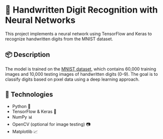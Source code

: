 # 📝 Handwritten Digit Recognition with Neural Networks

This project implements a neural network using TensorFlow and Keras to recognize handwritten digits from the MNIST dataset.

## 📦 Description

The model is trained on the [MNIST dataset](http://yann.lecun.com/exdb/mnist/), which contains 60,000 training images and 10,000 testing images of handwritten digits (0–9). The goal is to classify digits based on pixel data using a deep learning approach.

## 🔧 Technologies

- Python 🐍
- TensorFlow & Keras 🧠
- NumPy 📊
- OpenCV (optional for image testing) 📷
- Matplotlib 📈
